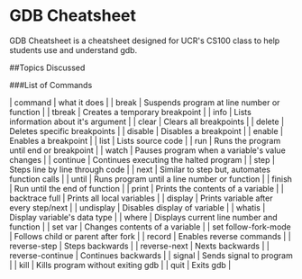 GDB Cheatsheet
===
GDB Cheatsheet is a cheatsheet designed for UCR's CS100 class to help students use and understand gdb.

##Topics Discussed

###List of Commands

| command | what it does |
| break | Suspends program at line number or function |
| tbreak | Creates a temporary breakpoint |
| info | Lists information about it's argument |
| clear | Clears all breakpoints |
| delete | Deletes specific breakpoints |
| disable | Disables a breakpoint |
| enable | Enables a breakpoint |
| list | Lists source code |
| run | Runs the program until end or breakpoint |
| watch | Pauses program when a variable's value changes |
| continue | Continues executing the halted program |
| step | Steps line by line through code |
| next | Similar to step but, automates function calls |
| until | Runs program until a line number or function |
| finish | Run until the end of function |
| print | Prints the contents of a variable |
| backtrace full | Prints all local variables |
| display | Prints variable after every step/next |
| undisplay | Disables display of variable |
| whatis | Display variable's data type |
| where | Displays current line number and function |
| set var | Changes contents of a variable |
| set follow-fork-mode | Follows child or parent after fork |
| record | Enables reverse commands |
| reverse-step | Steps backwards |
| reverse-next | Nexts backwards |
| reverse-continue | Continues backwards |
| signal | Sends signal to program |
| kill | Kills program without exiting gdb |
| quit | Exits gdb |
